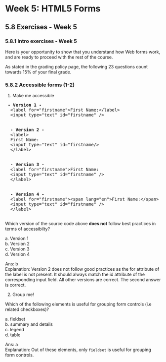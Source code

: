 # Week 5: HTML5 Forms


## 5.8 Exercises - Week 5


### 5.8.1 Intro exercises - Week 5

Here is your opportunity to show that you understand how Web forms work, and are ready to proceed with the rest of the course.

As stated in the grading policy page, the following 23 questions count towards 15% of your final grade.


### 5.8.2 Accessible forms (1-2)

1. Make me accessible

  <pre><b> - Version 1 -</b>
  &lt;label for="firstname"&gt;First Name:&lt;/label&gt;
  &lt;input type="text" id="firstname" /&gt;
  <br>
  <b>- Version 2 -</b>
  &lt;label&gt;
  First Name:
  &lt;input type="text" id="firstname/&gt;
  &lt;/label&gt;
  <br>
  <b>- Version 3 -</b>
  &lt;label for="firstname"&gt;First Name:
  &lt;input type="text" id="firstname" /&gt;
  &lt;/label&gt;
  <br>
  <b>- Version 4 -</b>
  &lt;label for="firstname"&gt;&lt;span lang="en"&gt;First Name:&lt;/span&gt;
  &lt;input type="text" id="firstname" /&gt;
  &lt;/label&gt;
  </pre>

  Which version of the source code above __does not__ follow best practices in terms of accessibilty?

  a. Version 1<br/>
  b. Version 2<br/>
  c. Version 3<br/>
  d. Version 4<br/>

  Ans: b<br/>
  Explanation: Version 2 does not follow good practices as the for attribute of the label is not present. It should always match the id attribute of the corresponding input field. All other versions are correct. The second answer is correct.



2. Group me!

  Which of the following elements is useful for grouping form controls (i.e related checkboxes)?

  a. fieldset<br/>
  b. summary and details<br/>
  c. legend<br/>
  d. table<br/>
  
  Ans: a<br/>
  Explanation: Out of these elements, only `fieldset` is useful for grouping form controls.









